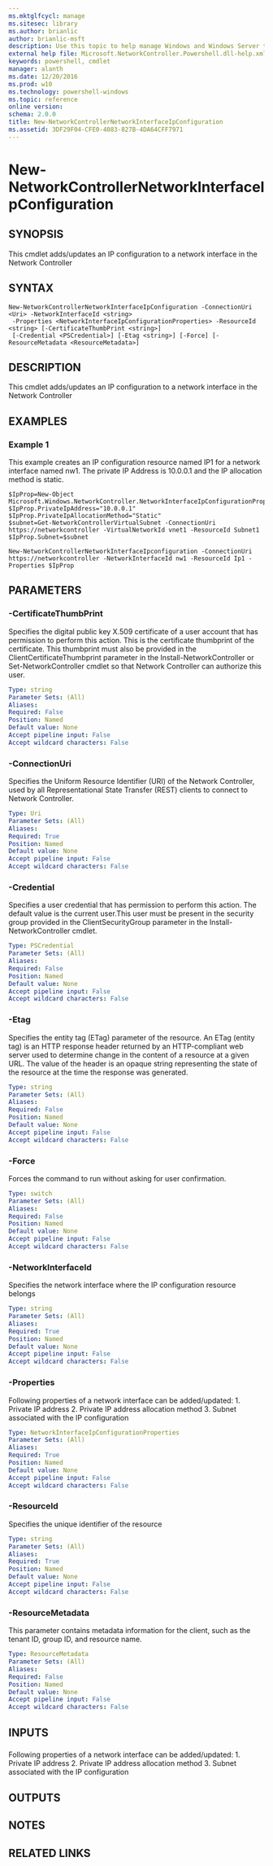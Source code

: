 ```yaml
---
ms.mktglfcycl: manage
ms.sitesec: library
ms.author: brianlic
author: brianlic-msft
description: Use this topic to help manage Windows and Windows Server technologies with Windows PowerShell.
external help file: Microsoft.NetworkController.Powershell.dll-help.xml
keywords: powershell, cmdlet
manager: alanth
ms.date: 12/20/2016
ms.prod: w10
ms.technology: powershell-windows
ms.topic: reference
online version: 
schema: 2.0.0
title: New-NetworkControllerNetworkInterfaceIpConfiguration
ms.assetid: 3DF29F04-CFE0-4083-827B-4DA64CFF7971
---
```


# New-NetworkControllerNetworkInterfaceIpConfiguration

## SYNOPSIS

This cmdlet adds/updates an IP configuration to a network interface in the Network Controller

## SYNTAX

```
New-NetworkControllerNetworkInterfaceIpConfiguration -ConnectionUri <Uri> -NetworkInterfaceId <string>
 -Properties <NetworkInterfaceIpConfigurationProperties> -ResourceId <string> [-CertificateThumbPrint <string>]
 [-Credential <PSCredential>] [-Etag <string>] [-Force] [-ResourceMetadata <ResourceMetadata>]
```

## DESCRIPTION
This cmdlet adds/updates an IP configuration to a network interface in the Network Controller

## EXAMPLES

### Example 1

This example creates an IP configuration resource named IP1 for a network interface named nw1.
The private IP Address is 10.0.0.1 and the IP allocation method is static.

```
$IpProp=New-Object Microsoft.Windows.NetworkController.NetworkInterfaceIpConfigurationPropertiesllocation
$IpProp.PrivateIpAddress="10.0.0.1"
$IpProp.PrivateIpAllocationMethod="Static"
$subnet=Get-NetworkControllerVirtualSubnet -ConnectionUri https://networkcontroller -VirtualNetworkId vnet1 -ResourceId Subnet1
$IpProp.Subnet=$subnet

New-NetworkControllerNetworkInterfaceIpconfiguration -ConnectionUri https://networkcontroller -NetworkInterfaceId nw1 -ResourceId Ip1 -Properties $IpProp
```

## PARAMETERS

### -CertificateThumbPrint
Specifies the digital public key X.509 certificate of a user account that has permission to perform this action.
This is the certificate thumbprint of the certificate.
This thumbprint must also be provided in the ClientCertificateThumbprint parameter in the Install-NetworkController or Set-NetworkController cmdlet so that Network Controller can authorize this user.

```yaml
Type: string
Parameter Sets: (All)
Aliases: 
Required: False
Position: Named
Default value: None
Accept pipeline input: False
Accept wildcard characters: False
```

### -ConnectionUri
Specifies the Uniform Resource Identifier (URI) of the Network Controller, used by all Representational State Transfer (REST) clients to connect to Network Controller.

```yaml
Type: Uri
Parameter Sets: (All)
Aliases: 
Required: True
Position: Named
Default value: None
Accept pipeline input: False
Accept wildcard characters: False
```

### -Credential
Specifies a user credential that has permission to perform this action.
The default value is the current user.This user must be present in the security group provided in the ClientSecurityGroup parameter in the Install-NetworkController cmdlet.

```yaml
Type: PSCredential
Parameter Sets: (All)
Aliases: 
Required: False
Position: Named
Default value: None
Accept pipeline input: False
Accept wildcard characters: False
```

### -Etag
Specifies the entity tag (ETag) parameter of the resource.
An ETag (entity tag) is an HTTP response header returned by an HTTP-compliant web server used to determine change in the content of a resource at a given URL.
The value of the header is an opaque string representing the state of the resource at the time the response was generated.

```yaml
Type: string
Parameter Sets: (All)
Aliases: 
Required: False
Position: Named
Default value: None
Accept pipeline input: False
Accept wildcard characters: False
```

### -Force
Forces the command to run without asking for user confirmation.

```yaml
Type: switch
Parameter Sets: (All)
Aliases: 
Required: False
Position: Named
Default value: None
Accept pipeline input: False
Accept wildcard characters: False
```

### -NetworkInterfaceId
Specifies the network interface where the IP configuration resource belongs

```yaml
Type: string
Parameter Sets: (All)
Aliases: 
Required: True
Position: Named
Default value: None
Accept pipeline input: False
Accept wildcard characters: False
```

### -Properties
Following properties of a network interface can be added/updated:
1.
Private IP address
2.
Private IP address allocation method
3.
Subnet associated with the IP configuration

```yaml
Type: NetworkInterfaceIpConfigurationProperties
Parameter Sets: (All)
Aliases: 
Required: True
Position: Named
Default value: None
Accept pipeline input: False
Accept wildcard characters: False
```

### -ResourceId
Specifies the unique identifier of the resource

```yaml
Type: string
Parameter Sets: (All)
Aliases: 
Required: True
Position: Named
Default value: None
Accept pipeline input: False
Accept wildcard characters: False
```

### -ResourceMetadata
This parameter contains metadata information for the client, such as the tenant ID, group ID, and resource name.

```yaml
Type: ResourceMetadata
Parameter Sets: (All)
Aliases: 
Required: False
Position: Named
Default value: None
Accept pipeline input: False
Accept wildcard characters: False
```

## INPUTS

### 
Following properties of a network interface can be added/updated:
1.
Private IP address
2.
Private IP address allocation method
3.
Subnet associated with the IP configuration

## OUTPUTS

## NOTES

## RELATED LINKS

